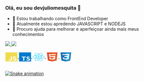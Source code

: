 ### Olá, eu sou devjuliomesquita 👋

- 🔭 Estou trabalhando como FrontEnd Developer
- 🌱 Atualmente estou apredendo JAVASCRIPT e NODEJS
- 🤔 Procuro ajuda para melhorar e aperfeiçoar ainda mais meus conhecimentos

<div align="centro">
  <a href="https://github.com/devjuliomesquita">
  <img height="150em" src="https://github-readme-stats.vercel.app/api?username=devjuliomesquita&show_icons=true&theme=dark&include_all_commits=true&count_private=true"/>
  <img height="150em" src="https://github-readme-stats.vercel.app/api/top-langs/?username=devjuliomesquita&layout=compact&langs_count=7&theme=dark"/>
</div>
  
  
<div style="display: inline_block"><br>
  <img align="center" alt="Rafa-Js" height="30" width="40" src="https://raw.githubusercontent.com/devicons/devicon/master/icons/javascript/javascript-plain.svg">
  <img align="center" alt="Rafa-Ts" height="30" width="40" src="https://raw.githubusercontent.com/devicons/devicon/master/icons/typescript/typescript-plain.svg">
  <img align="center" alt="Rafa-React" height="30" width="40" src="https://raw.githubusercontent.com/devicons/devicon/master/icons/react/react-original.svg">
  <img align="center" alt="Rafa-HTML" height="30" width="40" src="https://raw.githubusercontent.com/devicons/devicon/master/icons/html5/html5-original.svg">
  <img align="center" alt="Rafa-CSS" height="30" width="40" src="https://raw.githubusercontent.com/devicons/devicon/master/icons/css3/css3-original.svg">
</div>
  
  ##
  
  ![Snake animation](https://github.com/devjuliomesquita/devjuliomesquita/blob/output/github-contribution-grid-snake.svg)
 
